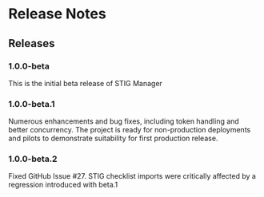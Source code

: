# Release Notes

## Releases

### 1.0.0-beta
This is the initial beta release of STIG Manager

### 1.0.0-beta.1
Numerous enhancements and bug fixes, including token handling and better concurrency. The project is ready for non-production deployments and pilots to demonstrate suitability for first production release.

### 1.0.0-beta.2
Fixed GitHub Issue #27. STIG checklist imports were critically affected by a regression introduced with beta.1
